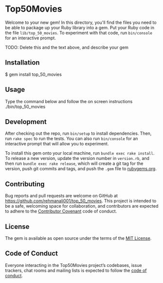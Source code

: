 # Top50Movies

Welcome to your new gem! In this directory, you'll find the files you need to be able to package up your Ruby library into a gem. Put your Ruby code in the file `lib/top_50_movies`. To experiment with that code, run `bin/console` for an interactive prompt.

TODO: Delete this and the text above, and describe your gem

## Installation

$ gem install top_50_movies

## Usage

Type the command below and follow the on screen instructions
./bin/top_50_movies

## Development

After checking out the repo, run `bin/setup` to install dependencies. Then, run `rake spec` to run the tests. You can also run `bin/console` for an interactive prompt that will allow you to experiment.

To install this gem onto your local machine, run `bundle exec rake install`. To release a new version, update the version number in `version.rb`, and then run `bundle exec rake release`, which will create a git tag for the version, push git commits and tags, and push the `.gem` file to [rubygems.org](https://rubygems.org).

## Contributing

Bug reports and pull requests are welcome on GitHub at https://github.com/rehmanali001/top_50_movies. This project is intended to be a safe, welcoming space for collaboration, and contributors are expected to adhere to the [Contributor Covenant](http://contributor-covenant.org) code of conduct.

## License

The gem is available as open source under the terms of the [MIT License](https://opensource.org/licenses/MIT).

## Code of Conduct

Everyone interacting in the Top50Movies project’s codebases, issue trackers, chat rooms and mailing lists is expected to follow the [code of conduct](https://github.com/rehmanali001/top_50_movies/blob/master/CODE_OF_CONDUCT.md).
